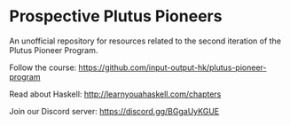# Prospective Plutus Pioneers
An unofficial repository for resources related to the second iteration of the Plutus Pioneer Program.

Follow the course: https://github.com/input-output-hk/plutus-pioneer-program

Read about Haskell: http://learnyouahaskell.com/chapters

Join our Discord server: https://discord.gg/BGgaUyKGUE

